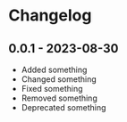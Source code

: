 # Changelog

## 0.0.1 - 2023-08-30

- Added something
- Changed something
- Fixed something
- Removed something
- Deprecated something

